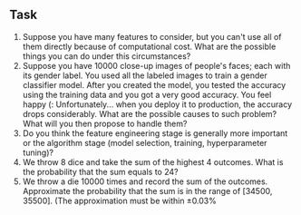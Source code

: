 ## Task

1. Suppose you have many features to consider, but you can't use all of them directly because of computational cost. What are the possible things you can do
under this circumstances?
2. Suppose you have 10000 close-up images of people's faces; each with its gender label. You used all the labeled images to train a gender classifier model. After
you created the model, you tested the accuracy using the training data and you got a very good accuracy. You feel happy (: Unfortunately... when you deploy it
to production, the accuracy drops considerably. What are the possible causes to such problem? What will you then propose to handle them?
3. Do you think the feature engineering stage is generally more important or the algorithm stage (model selection, training, hyperparameter tuning)?
4. We throw 8 dice and take the sum of the highest 4 outcomes. What is the probability that the sum equals to 24?
5. We throw a die 10000 times and record the sum of the outcomes. Approximate the probability that the sum is in the range of [34500, 35500]. (The
approximation must be within $\pm$0.03% 
